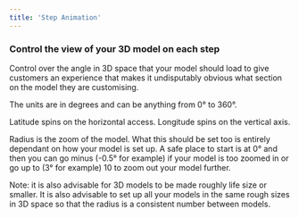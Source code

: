 ```yaml
---
title: 'Step Animation'
---
```


### Control the view of your 3D model on each step

Control over the angle in 3D space that your model should load to give customers an experience that makes it undisputably obvious what section on the model they are customising. 

The units are in degrees and can be anything from 0° to 360°.

Latitude spins on the horizontal access. Longitude spins on the vertical axis.

Radius is the zoom of the model. What this should be set too is entirely dependant on how your model is set up. A safe place to start is at 0° and then you can go minus (-0.5° for example) if your model is too zoomed in or go up to (3° for example) 10 to zoom out your model further. 

Note: it is also advisable for 3D models to be made roughly life size or smaller. It is also advisable to set up all your models in the same rough sizes in 3D space so that the radius is a consistent number between models. 